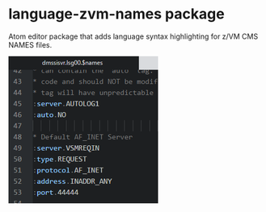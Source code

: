 # language-zvm-names package

Atom editor package that adds language syntax highlighting for z/VM CMS NAMES files.

![Screenshot: editing DMSSISVR NAMES, copied from  MAINT 193](Screenshot.PNG)
